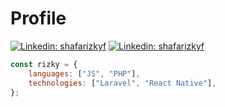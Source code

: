 # Profile
[![Linkedin: shafarizkyf](https://img.shields.io/badge/-shafarizky-blue?style=flat-square&logo=Linkedin&logoColor=white&link=https://www.linkedin.com/in/shafarizkyf/)](https://www.linkedin.com/in/shafarizkyf/)
[![Linkedin: shafarizkyf](https://img.shields.io/badge/-shafarizky-green?style=flat-square&logo=Upwork&logoColor=white&link=https://www.upwork.com/freelancers/~0113ab469dc15feef5/)](https://www.upwork.com/freelancers/~0113ab469dc15feef5/)

```javascript
const rizky = {
    languages: ["JS", "PHP"],
    technologies: ["Laravel", "React Native"],
};
```
